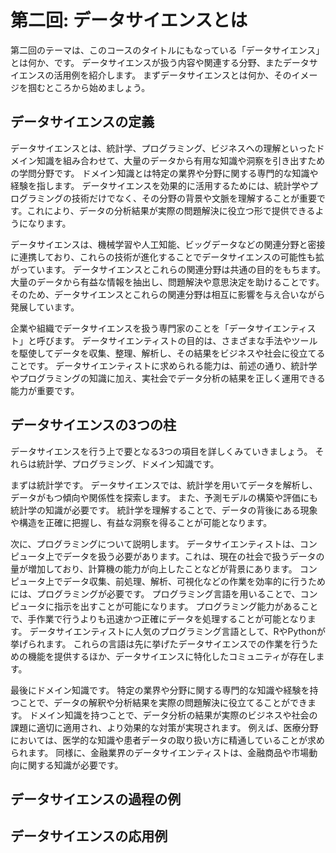 第二回: データサイエンスとは
=================

第二回のテーマは、このコースのタイトルにもなっている「データサイエンス」とは何か、です。
データサイエンスが扱う内容や関連する分野、またデータサイエンスの活用例を紹介します。
まずデータサイエンスとは何か、そのイメージを掴むところから始めましょう。

## データサイエンスの定義

データサイエンスとは、統計学、プログラミング、ビジネスへの理解といったドメイン知識を組み合わせて、大量のデータから有用な知識や洞察を引き出すための学問分野です。
ドメイン知識とは特定の業界や分野に関する専門的な知識や経験を指します。
データサイエンスを効果的に活用するためには、統計学やプログラミングの技術だけでなく、その分野の背景や文脈を理解することが重要です。これにより、データの分析結果が実際の問題解決に役立つ形で提供できるようになります。

データサイエンスは、機械学習や人工知能、ビッグデータなどの関連分野と密接に連携しており、これらの技術が進化することでデータサイエンスの可能性も拡がっています。
データサイエンスとこれらの関連分野は共通の目的をもちます。
大量のデータから有益な情報を抽出し、問題解決や意思決定を助けることです。
そのため、データサイエンスとこれらの関連分野は相互に影響を与え合いながら発展しています。

企業や組織でデータサイエンスを扱う専門家のことを「データサイエンティスト」と呼びます。
データサイエンティストの目的は、さまざまな手法やツールを駆使してデータを収集、整理、解析し、その結果をビジネスや社会に役立てることです。
データサイエンティストに求められる能力は、前述の通り、統計学やプログラミングの知識に加え、実社会でデータ分析の結果を正しく運用できる能力が重要です。

## データサイエンスの3つの柱

データサイエンスを行う上で要となる3つの項目を詳しくみていきましょう。
それらは統計学、プログラミング、ドメイン知識です。

まずは統計学です。
データサイエンスでは、統計学を用いてデータを解析し、データがもつ傾向や関係性を探索します。
また、予測モデルの構築や評価にも統計学の知識が必要です。
統計学を理解することで、データの背後にある現象や構造を正確に把握し、有益な洞察を得ることが可能となります。

次に、プログラミングについて説明します。
データサイエンティストは、コンピュータ上でデータを扱う必要があります。これは、現在の社会で扱うデータの量が増加しており、計算機の能力が向上したことなどが背景にあります。
コンピュータ上でデータ収集、前処理、解析、可視化などの作業を効率的に行うためには、プログラミングが必要です。
プログラミング言語を用いることで、コンピュータに指示を出すことが可能になります。
プログラミング能力があることで、手作業で行うよりも迅速かつ正確にデータを処理することが可能となります。
データサイエンティストに人気のプログラミング言語として、RやPythonが挙げられます。
これらの言語は先に挙げたデータサイエンスでの作業を行うための機能を提供するほか、データサイエンスに特化したコミュニティが存在します。

最後にドメイン知識です。
特定の業界や分野に関する専門的な知識や経験を持つことで、データの解釈や分析結果を実際の問題解決に役立てることができます。
ドメイン知識を持つことで、データ分析の結果が実際のビジネスや社会の課題に適切に適用され、より効果的な対策が実現されます。
例えば、医療分野においては、医学的な知識や患者データの取り扱い方に精通していることが求められます。
同様に、金融業界のデータサイエンティストは、金融商品や市場動向に関する知識が必要です。


## データサイエンスの過程の例

## データサイエンスの応用例
